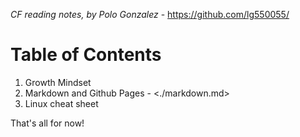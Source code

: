 *CF reading notes, by Polo Gonzalez* - <https://github.com/lg550055/>

# Table of Contents

1. Growth Mindset
2. Markdown and Github Pages - <./markdown.md>
3. Linux cheat sheet

That's all for now!
